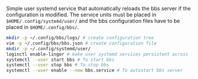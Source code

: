 Simple user systemd service that automatically reloads the bbs server if the configuration is modified.
The service units must be placed in `$HOME/.config/systemd/user/` and the bbs configuration files have to be placed in `$HOME/.config/bbs/`.

```bash
mkdir -p ~/.config/bbs/logs/ # create configuration tree
vim -p ~/.config/bbs/bbs.json # create configuration file
mkdir -p ~/.config/systemd/user/
loginctl enable-linger # make user systemd services persistent across logons
systemctl --user start bbs # To start bbs
systemctl --user stop bbs # To stop bbs
systemctl --user enable --now bbs.service # To autostart bbs server
```

